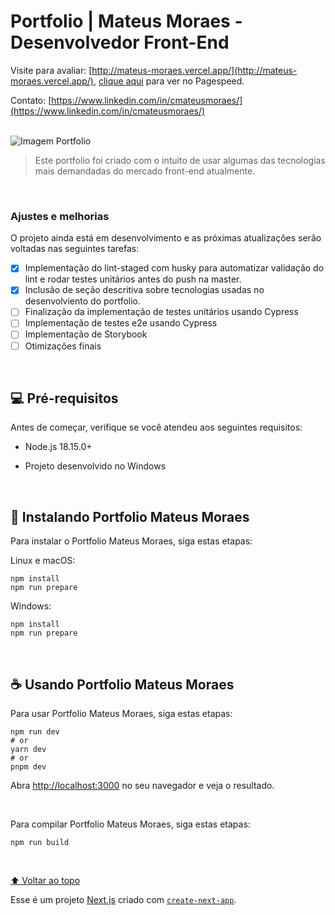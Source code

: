 # Portfolio | Mateus Moraes - Desenvolvedor Front-End

Visite para avaliar: [http://mateus-moraes.vercel.app/](http://mateus-moraes.vercel.app/), [clique aqui](https://pagespeed.web.dev/analysis/http-mateus-moraes-vercel-app/8xn4ey20kg?form_factor=desktop) para ver no Pagespeed.

Contato: [https://www.linkedin.com/in/cmateusmoraes/](https://www.linkedin.com/in/cmateusmoraes/)

<br/>

<img src="https://mateus-moraes.vercel.app/image/jobs/portfolio.jpg" alt="Imagem Portfolio">

> Este portfolio foi criado com o intuito de usar algumas das tecnologias mais demandadas do mercado front-end atualmente.

<br/>

### Ajustes e melhorias

O projeto ainda está em desenvolvimento e as próximas atualizações serão voltadas nas seguintes tarefas:

- [x] Implementação do lint-staged com husky para automatizar validação do lint e rodar testes unitários antes do push na master.
- [x] Inclusão de seção descritiva sobre tecnologias usadas no desenvolviento do portfolio.
- [ ] Finalização da implementação de testes unitários usando Cypress
- [ ] Implementação de testes e2e usando Cypress
- [ ] Implementação de Storybook
- [ ] Otimizações finais

<br/>

## 💻 Pré-requisitos

Antes de começar, verifique se você atendeu aos seguintes requisitos:

* Node.js 18.15.0+

* Projeto desenvolvido no Windows
   

<br/>

## 🚀 Instalando Portfolio Mateus Moraes

Para instalar o Portfolio Mateus Moraes, siga estas etapas:

Linux e macOS:
```
npm install
npm run prepare
```

Windows:
```
npm install
npm run prepare
```

<br/>

## ☕ Usando Portfolio Mateus Moraes

Para usar Portfolio Mateus Moraes, siga estas etapas:

```
npm run dev
# or
yarn dev
# or
pnpm dev
```
Abra [http://localhost:3000](http://localhost:3000) no seu navegador e veja o resultado.

<br/>

Para compilar Portfolio Mateus Moraes, siga estas etapas:

```
npm run build
```

<br/>

[⬆ Voltar ao topo](#portfolio-mateus-moraes-2023)<br>

Esse é um projeto [Next.js](https://nextjs.org/) criado com [`create-next-app`](https://github.com/vercel/next.js/tree/canary/packages/create-next-app).
